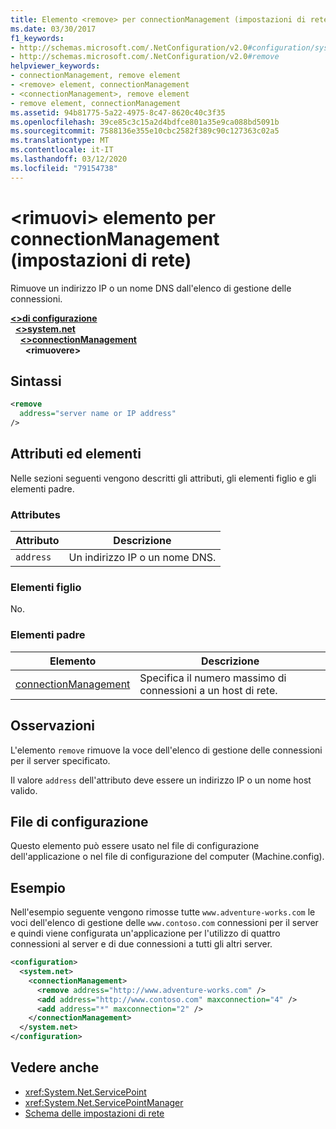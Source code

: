 ```yaml
---
title: Elemento <remove> per connectionManagement (impostazioni di rete)
ms.date: 03/30/2017
f1_keywords:
- http://schemas.microsoft.com/.NetConfiguration/v2.0#configuration/system.net/connectionManagement/remove
- http://schemas.microsoft.com/.NetConfiguration/v2.0#remove
helpviewer_keywords:
- connectionManagement, remove element
- <remove> element, connectionManagement
- <connectionManagement>, remove element
- remove element, connectionManagement
ms.assetid: 94b81775-5a22-4975-8c47-8620c40c3f35
ms.openlocfilehash: 39ce85c3c15a2d4bdfce801a35e9ca088bd5091b
ms.sourcegitcommit: 7588136e355e10cbc2582f389c90c127363c02a5
ms.translationtype: MT
ms.contentlocale: it-IT
ms.lasthandoff: 03/12/2020
ms.locfileid: "79154738"
---
```

# <a name="remove-element-for-connectionmanagement-network-settings"></a>\<rimuovi> elemento per connectionManagement (impostazioni di rete)
Rimuove un indirizzo IP o un nome DNS dall'elenco di gestione delle connessioni.  

[**\<>di configurazione**](../configuration-element.md)\
&nbsp;&nbsp;[**\<>system.net**](system-net-element-network-settings.md)\
&nbsp;&nbsp;&nbsp;&nbsp;[**\<>connectionManagement**](connectionmanagement-element-network-settings.md)\
&nbsp;&nbsp;&nbsp;&nbsp;&nbsp;&nbsp;**\<rimuovere>**

## <a name="syntax"></a>Sintassi  
  
```xml  
<remove
  address="server name or IP address"
/>  
```  
  
## <a name="attributes-and-elements"></a>Attributi ed elementi  
 Nelle sezioni seguenti vengono descritti gli attributi, gli elementi figlio e gli elementi padre.  
  
### <a name="attributes"></a>Attributes  
  
|**Attributo**|**Descrizione**|  
|-------------------|---------------------|  
|`address`|Un indirizzo IP o un nome DNS.|  
  
### <a name="child-elements"></a>Elementi figlio  
 No.  
  
### <a name="parent-elements"></a>Elementi padre  
  
|**Elemento**|**Descrizione**|  
|-----------------|---------------------|  
|[connectionManagement](connectionmanagement-element-network-settings.md)|Specifica il numero massimo di connessioni a un host di rete.|  
  
## <a name="remarks"></a>Osservazioni  
 L'elemento `remove` rimuove la voce dell'elenco di gestione delle connessioni per il server specificato.  
  
 Il valore `address` dell'attributo deve essere un indirizzo IP o un nome host valido.  
  
## <a name="configuration-files"></a>File di configurazione  
 Questo elemento può essere usato nel file di configurazione dell'applicazione o nel file di configurazione del computer (Machine.config).  
  
## <a name="example"></a>Esempio  
 Nell'esempio seguente vengono rimosse tutte `www.adventure-works.com` le voci dell'elenco di gestione delle `www.contoso.com` connessioni per il server e quindi viene configurata un'applicazione per l'utilizzo di quattro connessioni al server e di due connessioni a tutti gli altri server.  
  
```xml  
<configuration>  
  <system.net>  
    <connectionManagement>  
      <remove address="http://www.adventure-works.com" />  
      <add address="http://www.contoso.com" maxconnection="4" />  
      <add address="*" maxconnection="2" />  
    </connectionManagement>  
  </system.net>  
</configuration>  
```  
  
## <a name="see-also"></a>Vedere anche

- <xref:System.Net.ServicePoint>
- <xref:System.Net.ServicePointManager>
- [Schema delle impostazioni di rete](index.md)

